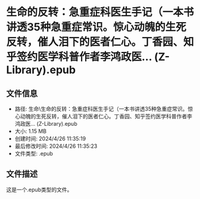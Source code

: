 ﻿# 生命的反转：急重症科医生手记（一本书讲透35种急重症常识。惊心动魄的生死反转，催人泪下的医者仁心。丁香园、知乎签约医学科普作者李鸿政医... (Z-Library).epub

## 文件信息
- 路径: 生命\生命的反转：急重症科医生手记（一本书讲透35种急重症常识。惊心动魄的生死反转，催人泪下的医者仁心。丁香园、知乎签约医学科普作者李鸿政医... (Z-Library).epub
- 大小: 1.15 MB
- 创建时间: 2024/4/26 11:35:19
- 最后修改时间: 2024/4/26 11:35:23
- 文件类型: .epub

## 文件描述
这是一个.epub类型的文件。

